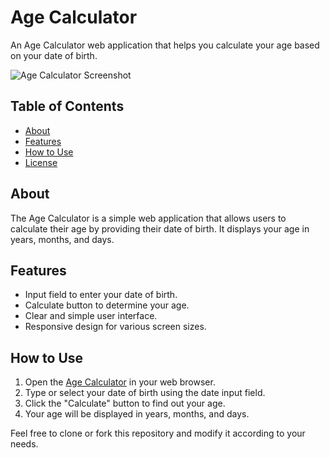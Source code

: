 # Age Calculator

An Age Calculator web application that helps you calculate your age based on your date of birth.

![Age Calculator Screenshot](template.png)

## Table of Contents

- [About](#about)
- [Features](#features)
- [How to Use](#how-to-use)
- [License](#license)

## About

The Age Calculator is a simple web application that allows users to calculate their age by providing their date of birth. It displays your age in years, months, and days.

## Features

- Input field to enter your date of birth.
- Calculate button to determine your age.
- Clear and simple user interface.
- Responsive design for various screen sizes.

## How to Use

1. Open the [Age Calculator](https://yourprojecturl.com) in your web browser.
2. Type or select your date of birth using the date input field.
3. Click the "Calculate" button to find out your age.
4. Your age will be displayed in years, months, and days.

Feel free to clone or fork this repository and modify it according to your needs.

